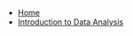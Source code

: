 - [Home](/ "Home")
- [Introduction to Data Analysis](da/da-1-introduction-to-data-analysis "Introduction to Data Analytics")
